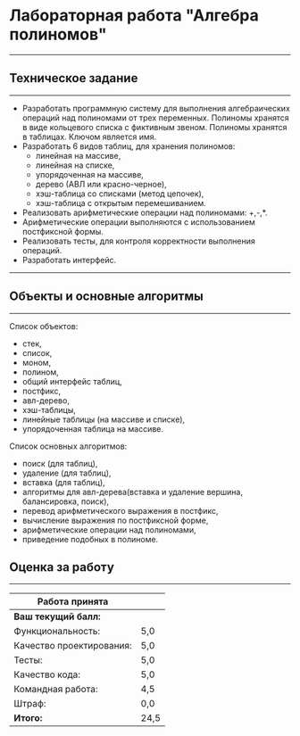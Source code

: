 # Лабораторная работа "Алгебра полиномов"
____
## Техническое задание
____
- Разработать программную систему для выполнения алгебраических операций над полиномами от трех переменных. Полиномы хранятся в виде кольцевого списка с фиктивным звеном. Полиномы хранятся в таблицах. Ключом является имя.
- Разработать 6 видов таблиц, для хранения полиномов:
    - линейная на массиве,
    - линейная на списке,
    - упорядоченная на массиве,
    - дерево (АВЛ или красно-черное),
    - хэш-таблица со списками (метод цепочек),
    - хэш-таблица с открытым перемешиванием.
- Реализовать арифметические операции над полиномами: +,-,*.
- Арифметические операции выполняются с использованием постфиксной формы.
- Реализовать тесты, для контроля корректности выполнения операций.
- Разработать интерфейс.
____
## Объекты и основные алгоритмы
____
Список объектов:
- стек,
- список,
- моном,
- полином,
- общий интерфейс таблиц,
- постфикс,
- авл-дерево,
- хэш-таблицы,
- линейные таблицы (на массиве и списке),
- упорядоченная таблица на массиве.

Список основных алгоритмов:
- поиск (для таблиц),
- удаление (для таблиц),
- вставка (для таблиц),
- алгоритмы для авл-дерева(вставка и удаление вершина, балансировка, поиск),
- перевод арифметического выражения в постфикс,
- вычисление выражения по постфиксной форме,
- арифметические операции над полиномами,
- приведение подобных в полиноме.

## Оценка за работу 
____

| Работа   принята | | 
| -- | -- |
| __Ваш текущий балл:__ | |
| Функциональность: | 5,0 |
| Качество   проектирования: | 5,0 |
| Тесты: | 5,0 |
| Качество кода: | 5,0 |
| Командная работа: | 4,5 |
| Штраф: | 0,0 |
| __Итого:__ | 24,5 |
